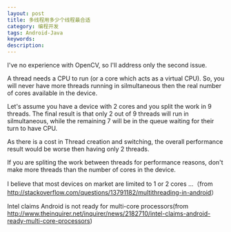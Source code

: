 ```yaml
---
layout: post
title: 多线程用多少个线程最合适
category: 编程开发
tags: Android-Java
keywords: 
description: 
---
```


 I've no experience with OpenCV, so I'll address only the second issue.

A thread needs a CPU to run (or a core which acts as a virtual CPU). So, you will never have more threads running in silmultaneous then the real number of cores available in the device.

Let's assume you have a device with 2 cores and you split the work in 9 threads. The final result is that only 2 out of 9 threads will run in silmultaneous, while the remaining 7 will be in the queue waiting for their turn to have CPU.

As there is a cost in Thread creation and switching, the overall performance result would be worse then having only 2 threads.

If you are spliting the work between threads for performance reasons, don't make more threads than the number of cores in the device.

I believe that most devices on market are limited to 1 or 2 cores ...（from
<http://stackoverflow.com/questions/13791182/multithreading-in-android>）

Intel claims Android is not ready for multi-core processors(from
<http://www.theinquirer.net/inquirer/news/2182710/intel-claims-android-ready-multi-core-processors>)

 








